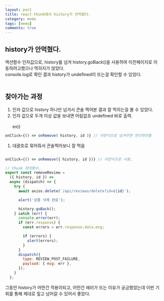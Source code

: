 ```yaml
---
layout: post
title: react-thunk에서 history가 안먹혔다.
category: memo
tags: [memo]
comments: true
---
```


## history가 안먹혔다.

액션함수 인자값으로, history를 넘겨 history.goBack()을 사용하여 이전페이지로 이동하려고했으나 먹히지가 않았다.<br/>
console.log로 확인 결과 history가 undefined이 뜨는걸 확인할 수 있었다. <br /><br/>

## 찾아가는 과정

1. 인자 값으로 history 하나만 넘겨서 콘솔 찍어본 결과 잘 먹히는걸 볼 수 있었다.
2. 인자 값으로 두개 이상 값을 보내면 어림없죠 undefined 바로 출력.<br/><br/>
ex))
```javascript
onClick={() => onRemove( history, id )} // 이런식으로 넘겨주면 언디파인뜸
```
1. 대괄호로 묶어줘서 콘솔찍어보니 잘 먹음<br/>


```javascript

onClick={() => onRemove({ history, id })} // 이런식으로 사용,

// thunk 정의함수.. 
export const removeReview =
  ({ history, id }) =>
  async (dispatch) => {
    try {
      await axios.delete(`/api/reviews/delete?id=${id}`);

      alert('상품 삭제 완료');

      history.goBack();
    } catch (err) {
      console.error(err);
      if (err.response) {
        const errors = err.response.data.msg;

        if (errors) {
          alert(errors);
        }
      }
      dispatch({
        type: REVIEW_POST_FAILURE,
        payload: { msg: err },
      });
    }
  };
```

그동안 history가 어떤건 적용이되고, 어떤건 에러가 뜨는 이유가 궁금했었는데 이번 기회를 통해 제대로 짚고 넘어갈 수 있어서 좋았다.
